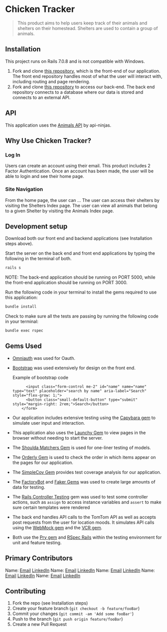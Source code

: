 # Chicken Tracker
> This product aims to help users keep track of their animals and shelters on their homestead. Shelters are used to contain a group of animals.

## Installation
This project runs on Rails 7.0.8 and is not compatible with Windows.
1. Fork and clone [this repository](https://github.com/tmitchellisaac/chicken_tracker_fe), which is the front-end of our application. The front end repository handles most of what the user will interact with, including routing and page rendering. 
1. Fork and clone [this repository](https://github.com/n0rdie/chicken-tracker-be) to access our back-end. The back end repository connects to a database where our data is stored and connects to an external API.

## API
This application uses the [Animals API](https://api-ninjas.com/api/animals) by api-ninjas.

## Why Use Chicken Tracker?


### Log In
Users can create an account using their email. This product includes 2 Factor Authentication. Once an account has been made, the user will be able to login and see their home page.

### Site Navigation
From the home page, the user can ...
The user can access their shelters by visiting the Shelters Index page.
The user can view all animals that belong to a given Shelter by visiting the Animals Index page.


## Development setup
Download both our front end and backend applications (see Installation steps above).

Start the server on the back end and front end applications by typing the following in the terminal of both.

  ```sh
  rails s
  ```

NOTE: The back-end application should be running on PORT 5000,
while the front-end application should be running on PORT 3000.

Run the following code in your terminal to install the gems required to use this application:
  ```sh
  bundle install
  ```

Check to make sure all the tests are passing by running the following code in your terminal:
  ```sh
  bundle exec rspec
  ```

## Gems Used
- [Omniauth](https://github.com/omniauth/omniauth) was used for Oauth. 
- [Bootstrap](https://github.com/twbs/bootstrap-rubygem) was used extensively for design on the front end.

  Example of bootstrap code
    ```    <form class="d-flex w-50" action="/third_spaces/search" method="get" name="name" id="name">
          <input class="form-control me-2" id="name" name="name" type="text" placeholder="search by name" aria-label="Search" style="flex-grow: 1;">
          <button class="small-default-button" type="submit" style="margin-right: 2rem;">Search</button>
        </form>
    ```

- Our application includes extensive testing using the [Capybara gem](https://github.com/teamcapybara/capybara) to simulate user input and interaction.
- This application also uses the [Launchy Gem](https://github.com/copiousfreetime/launchy) to view pages in the browser without needing to start the server.
- The [Shoulda Matchers Gem](https://github.com/thoughtbot/shoulda-matchers) is used for one-liner testing of models.
- The [Orderly Gem](https://github.com/jmondo/orderly) is used to check the order in which items appear on the pages for our application.
- The [SimpleCov Gem](https://github.com/simplecov-ruby/simplecov) provides test coverage analysis for our application.
- The [FactoryBot](https://github.com/thoughtbot/factory_bot) and [Faker Gems](https://github.com/faker-ruby/faker) was used to create large amounts of data for testing. 
- The [Rails Controller Testing](https://github.com/rails/rails-controller-testing) gem was used to test some controller actions, such as `assign` to access instance variables  and `assert` to make sure certain templates were rendered
- The back end handles API calls to the TomTom API as well as accepts post requests from the user for location moods. It simulates API calls using the [WebMock gem](https://github.com/bblimke/webmock) and the [VCR gem](https://github.com/vcr/vcr).
- Both use the [Pry gem](https://github.com/pry/pry) and [RSpec Rails](https://github.com/rspec/rspec-rails) within the testing environment for unit and feature testing.

## Primary Contributors

Name: [Email]() [LinkedIn]()
Name: [Email]() [LinkedIn]()
Name: [Email]() [LinkedIn]()
Name: [Email]() [LinkedIn]()
Name: [Email]() [LinkedIn]()

## Contributing

1. Fork the repo (see Installation steps)
2. Create your feature branch (`git checkout -b feature/fooBar`)
3. Commit your changes (`git commit -am 'Add some fooBar'`)
4. Push to the branch (`git push origin feature/fooBar`)
5. Create a new Pull Request